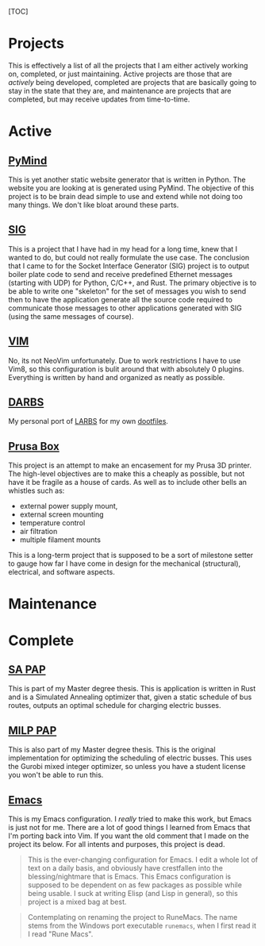 <!-- :nav:projects: -->

[TOC]

# Projects
This is effectively a list of all the projects that I am either actively working on, completed, or just maintaining.
Active projects are those that are _actively_ being developed, completed are projects that are basically going to stay
in the state that they are, and maintenance are projects that are completed, but may receive updates from time-to-time.

# Active

## [PyMind](https://alexb7711.github.io/pymind/)
This is yet another static website generator that is written in Python. The website you are looking at is generated
using PyMind. The objective of this project is to be brain dead simple to use and extend while not doing too many
things. We don't like bloat around these parts.

## [SIG](https://github.com/alexb7711/SIG)
This is a project that I have had in my head for a long time, knew that I wanted to do, but could not really formulate
the use case. The conclusion that I came to for the Socket Interface Generator (SIG) project is to output boiler plate
code to send and receive predefined Ethernet messages (starting with UDP) for Python, C/C++, and Rust. The primary
objective is to be able to write one "skeleton" for the set of messages you wish to send then to have the application
generate all the source code required to communicate those messages to other applications generated with SIG (using the
same messages of course).

## [VIM]()
No, its not NeoVim unfortunately. Due to work restrictions I have to use Vim8, so this configuration is bulit around that
with absolutely 0 plugins. Everything is written by hand and organized as neatly as possible.

## [DARBS]()
My personal port of [LARBS]() for my own [dootfiles]().

## [Prusa Box](prusa-box.html)
This project is an attempt to make an encasement for my Prusa 3D printer. The high-level objectives are to make this a
cheaply as possible, but not have it be fragile as a house of cards. As well as to include other bells an whistles such
as:

- external power supply mount,
- external screen mounting
- temperature control
- air filtration
- multiple filament mounts

This is a long-term project that is supposed to be a sort of milestone setter to gauge how far I have come in design for
the mechanical (structural), electrical, and software aspects.

# Maintenance

# Complete

## [SA PAP](https://github.com/alexb7711/sa-pap)
This is part of my Master degree thesis. This is application is written in Rust and is a Simulated Annealing optimizer
that, given a static schedule of bus routes, outputs an optimal schedule for charging electric busses.

## [MILP PAP](https://github.com/alexb7711/milp-pap)
This is also part of my Master degree thesis. This is the original implementation for optimizing the scheduling of
electric busses. This uses the Gurobi mixed integer optimizer, so unless you have a student license you won't be able to
run this.

## [Emacs](https://github.com/alexb7711/emacs)
This is my Emacs configuration. I _really_ tried to make this work, but Emacs is just not for me. There are a lot of good things
I learned from Emacs that I'm porting back into Vim. If you want the old comment that I made on the project its below. For all 
intents and purposes, this project is dead. 

> This is the ever-changing configuration for Emacs. I edit a whole lot of text on a daily basis, and obviously have
>crestfallen into the blessing/nightmare that is Emacs. This Emacs configuration is supposed to be dependent on as few
> packages as possible while being usable. I suck at writing Elisp (and Lisp in general), so this project is a mixed bag
>at best.

> Contemplating on renaming the project to RuneMacs. The name stems from the Windows port executable `runemacs`, when I
> first read it I read "Rune Macs".
